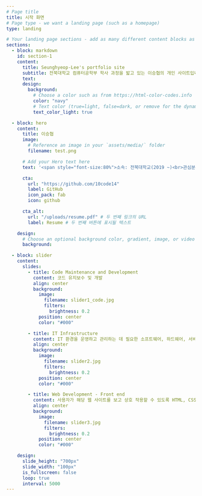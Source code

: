 ```yaml
---
# Page title
title: 시작 화면
# Page type - we want a landing page (such as a homepage)
type: landing

# Your landing page sections - add as many different content blocks as you like
sections:
  - block: markdown
    id: section-1
    content:
      title: Seunghyeop-Lee's portfolio site
      subtitle: 전북대학교 컴퓨터공학부 학사 과정을 밟고 있는 이승협의 개인 사이트입니다.
      text:
      design:
        background:
          # Choose a color such as from https://html-color-codes.info
          color: "navy"
          # Text color (true=light, false=dark, or remove for the dynamic theme color).
          text_color_light: true

  - block: hero
    content:
      title: 이승협
      image:
        # Reference an image in your `assets/media/` folder
        filename: test.png

      # Add your Hero text here
      text: '<span style="font-size:80%">소속: 전북대학교(2019 ~)<br>관심분야: IT 인프라 / 유지보수<br>전공: 컴퓨터공학부(2019 ~)<br>경력 : 프로그래밍 중앙동아리 CPU 소속(2021~2022)<br></span>'

      cta:
        url: "https://github.com/10code14"
        label: GitHub
        icon_pack: fab
        icon: github

      cta_alt:
        url: "/uploads/resume.pdf" # 두 번째 링크의 URL
        label: Resume # 두 번째 버튼에 표시될 텍스트

    design:
      # Choose an optional background color, gradient, image, or video
      background:

  - block: slider
    content:
      slides:
        - title: Code Maintenance and Development
          content: 코드 유지보수 및 개발
          align: center
          background:
            image:
              filename: slider1_code.jpg
              filters:
                brightness: 0.2
            position: center
            color: "#000"

        - title: IT Infrastructure
          content: IT 환경을 운영하고 관리하는 데 필요한 소프트웨어, 하드웨어, 서비스 및 IT 자원의 조합을 관리
          align: center
          background:
            image:
              filename: slider2.jpg
              filters:
                brightness: 0.2
            position: center
            color: "#000"

        - title: Web Development - Front end
          content: 사용자가 해당 웹 사이트를 보고 상호 작용할 수 있도록 HTML, CSS 및 JavaScript를 사용하여 웹 사이트의 그래픽 사용자 인터페이스를 개발
          align: center
          background:
            image:
              filename: slider3.jpg
              filters:
                brightness: 0.2
            position: center
            color: "#000"

    design:
      slide_height: "700px"
      slide_width: "100px"
      is_fullscreen: false
      loop: true
      interval: 5000
---
```

